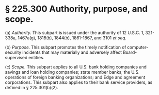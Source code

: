 # § 225.300   Authority, purpose, and scope.

(a) *Authority.* This subpart is issued under the authority of 12 U.S.C. 1, 321-338a, 1467a(g), 1818(b), 1844(b), 1861-1867, and 3101 *et seq.*

(b) *Purpose.* This subpart promotes the timely notification of computer-security incidents that may materially and adversely affect Board-supervised entities.


(c) *Scope.* This subpart applies to all U.S. bank holding companies and savings and loan holding companies; state member banks; the U.S. operations of foreign banking organizations; and Edge and agreement corporations. This subpart also applies to their bank service providers, as defined in § 225.301(b)(2).






